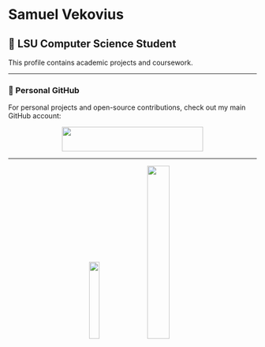 # Samuel Vekovius

## 🐯 LSU Computer Science Student

This profile contains academic projects and coursework.


---

### 🔗 Personal GitHub

For personal projects and open-source contributions, check out my main GitHub account:

  
<div align="center">
<a href="https://github.com/vekovius">
  <img src="https://img.shields.io/badge/GitHub-vekovius-181717?style=for-the-badge&logo=github&logoColor=white" width="286" height="49.4">
</a>
</div>

---

<div align="center">
  
<!-- LSU Colors -->
<img src="https://img.shields.io/badge/LSU-%23461D7C?style=for-the-badge" width="20%">
<img src="https://img.shields.io/badge/Tigers-%23FDD023?style=for-the-badge" width="30%">

</div>
